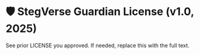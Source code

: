 # 🛡️ StegVerse Guardian License (v1.0, 2025)
See prior LICENSE you approved. If needed, replace this with the full text.
